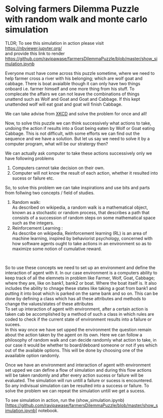 # Solving farmers Dilemma Puzzle with random walk and monte carlo simulation
TLDR; To see this simulation in action please visit <br>
https://nbviewer.jupyter.org/ <br>
and provide this link to render <br>
https://github.com/ravipawase/farmersDilemmaPuzzle/blob/master/show_simulation.ipynb <br>

Everyone must have come across this puzzle sometime, where we need to help farmer cross a river with his belonging; which are wolf goat and cabbage. There is boat avaialble though it can only have two things onboard i.e. farmer himself and one more thing from his stuff. To complecate the affairs we can not leave the combinations of things unattend such as Wolf and Goat and Goat and Cabbage. If this kept unattended wolf will eat goat and goat will finish Cabbage.<br>

We can take advise from [XKCD](https://xkcd.com/1134/) and solve the problem for once and all!<br>

Now, to solve this puzzle we can think successively what actions to take, undoing the action if results into a Goat being eaten by Wolf or Goat eating Cabbage. This is not difficult, with some efforts we can find out the sequence and we have a solution. But let us say we need to solve it by a computer program, what will be our stratergy then?<br>

We can actually ask computer to take these actions successively only we have following problems<br>
1. Computers cannot take decision on their own.<br>
2. Computer will not know the result of each action, whether it resulted into sucess or failure etc.<br>

So, to solve this problem we can take inspirations and use bits and parts from follwing two concepts / field of studies. <br>
1. Random walk:<br>
As described on wikipedia, a random walk is a mathematical object, known as a stochastic or random process, that describes a path that consists of a succession of random steps on some mathematical space such as the integers. <br>
2. Reinforcement Learning :<br>
As describe on wikipedia, Reinforcement learning (RL) is an area of machine learning, inspired by behaviorist psychology, concerned with how software agents ought to take actions in an environment so as to maximize some notion of cumulative reward.<br>
<br>

So to use these concepts we need to set up an environment and define the interaction of agent with it. In our case environment is a computers ability to keep track of all the elemnets in problem like Farmer, Wolf, Goat, Cabbage; where they are, like on bank1, bank2 or boat. Where the boat itself is. It also includes the ability to chnage these states like taking a goat from bank1 and putting it into boat which is parked on the same bank and so on. This can be done by defining a class which has all these attributes and methods to change the values/states of these attributes<br>
To set up interaction of agent with environment, after a certain action is taken cab be accomplished by a method of such a class in which rules are coded to check if the current state of environment results into a failure or sucees.<br>
In this way once we have set upped the environment the question remain about the action taken by the agent on its own. Here we can follow a philosophy of random walk and can decide randomly what action to take, in our case it would be whether to board/deboard someone or not if yes which out of the available options. This will be done by choosing one of the avaailable option randomly.<br>

Once we have an environment and interaction of agent with environment set upped we can define a flow of simulation and during this flow actions will be taken randomly and after every action sucess or failure will be evaluated. The simulation will run untill a failure or sucess is encountered. So any indivisual simulation can be resulted into a success or failure. To solve the problem we can repeat the simulation untill we get a sucess.<br>

To see simulation in action, run the (show_simulation.ipynb)[https://github.com/ravipawase/farmersDilemmaPuzzle/blob/master/show_simulation.ipynb] notebook.


